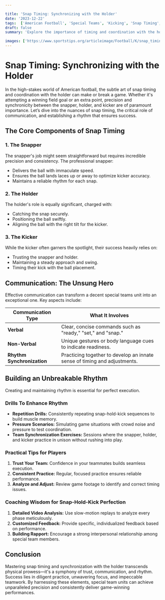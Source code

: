 ```yaml
---

title: 'Snap Timing: Synchronizing with the Holder'
date: '2023-12-22'
tags:  ['American Football', 'Special Teams', 'Kicking', 'Snap Timing', 'Coaching Tips', 'Player Knowledge', 'Football Strategy', 'Team Coordination', 'Game Rhythm']
draft: false
summary: 'Explore the importance of timing and coordination with the holder in American football, focusing on aspects such as snap timing, communication, and rhythm for optimal performance.'

images: ['https://www.sportstips.org/articleimage/Football/K/snap_timing_synchronizing_with_the_holder.webp']
---
```


# Snap Timing: Synchronizing with the Holder

In the high-stakes world of American football, the subtle art of snap timing and coordination with the holder can make or break a game. Whether it's attempting a winning field goal or an extra point, precision and synchronicity between the snapper, holder, and kicker are of paramount importance. Let’s dive into the nuances of snap timing, the critical role of communication, and establishing a rhythm that ensures success.

## The Core Components of Snap Timing

### 1. **The Snapper**

The snapper's job might seem straightforward but requires incredible precision and consistency. The professional snapper:
- Delivers the ball with immaculate speed.
- Ensures the ball lands laces up or away to optimize kicker accuracy.
- Maintains a reliable rhythm for each snap.

### 2. **The Holder**

The holder's role is equally significant, charged with:
- Catching the snap securely.
- Positioning the ball swiftly.
- Aligning the ball with the right tilt for the kicker.

### 3. **The Kicker**

While the kicker often garners the spotlight, their success heavily relies on:
- Trusting the snapper and holder.
- Maintaining a steady approach and swing.
- Timing their kick with the ball placement.

## Communication: The Unsung Hero

Effective communication can transform a decent special teams unit into an exceptional one. Key aspects include:

| Communication Type | What It Involves                                                                |
|--------------------|---------------------------------------------------------------------------------|
| **Verbal**         | Clear, concise commands such as "ready," "set," and "snap."                     |
| **Non-Verbal**     | Unique gestures or body language cues to indicate readiness.                    |
| **Rhythm Synchronization** | Practicing together to develop an innate sense of timing and adjustments. |

## Building an Unbreakable Rhythm

Creating and maintaining rhythm is essential for perfect execution. 

### Drills To Enhance Rhythm

- **Repetition Drills:** Consistently repeating snap-hold-kick sequences to build muscle memory.
- **Pressure Scenarios:** Simulating game situations with crowd noise and pressure to test coordination.
- **Team Synchronization Exercises:** Sessions where the snapper, holder, and kicker practice in unison without rushing into play.

### Practical Tips for Players

1. **Trust Your Team:** Confidence in your teammates builds seamless execution.
2. **Consistent Practice:** Regular, focused practice ensures reliable performance.
3. **Analyze and Adjust:** Review game footage to identify and correct timing issues.

### Coaching Wisdom for Snap-Hold-Kick Perfection

1. **Detailed Video Analysis:** Use slow-motion replays to analyze every phase meticulously.
2. **Customized Feedback:** Provide specific, individualized feedback based on performance.
3. **Building Rapport:** Encourage a strong interpersonal relationship among special team members.

## Conclusion

Mastering snap timing and synchronization with the holder transcends physical prowess—it's a symphony of trust, communication, and rhythm. Success lies in diligent practice, unwavering focus, and impeccable teamwork. By harnessing these elements, special team units can achieve unparalleled precision and consistently deliver game-winning performances.
